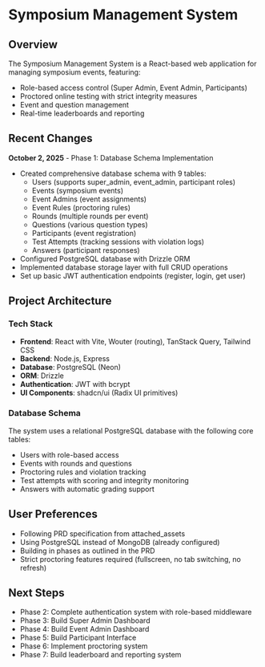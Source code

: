 # Symposium Management System

## Overview
The Symposium Management System is a React-based web application for managing symposium events, featuring:
- Role-based access control (Super Admin, Event Admin, Participants)
- Proctored online testing with strict integrity measures
- Event and question management
- Real-time leaderboards and reporting

## Recent Changes
**October 2, 2025** - Phase 1: Database Schema Implementation
- Created comprehensive database schema with 9 tables:
  - Users (supports super_admin, event_admin, participant roles)
  - Events (symposium events)
  - Event Admins (event assignments)
  - Event Rules (proctoring rules)
  - Rounds (multiple rounds per event)
  - Questions (various question types)
  - Participants (event registration)
  - Test Attempts (tracking sessions with violation logs)
  - Answers (participant responses)
- Configured PostgreSQL database with Drizzle ORM
- Implemented database storage layer with full CRUD operations
- Set up basic JWT authentication endpoints (register, login, get user)

## Project Architecture

### Tech Stack
- **Frontend**: React with Vite, Wouter (routing), TanStack Query, Tailwind CSS
- **Backend**: Node.js, Express
- **Database**: PostgreSQL (Neon)
- **ORM**: Drizzle
- **Authentication**: JWT with bcrypt
- **UI Components**: shadcn/ui (Radix UI primitives)

### Database Schema
The system uses a relational PostgreSQL database with the following core tables:
- Users with role-based access
- Events with rounds and questions
- Proctoring rules and violation tracking
- Test attempts with scoring and integrity monitoring
- Answers with automatic grading support

## User Preferences
- Following PRD specification from attached_assets
- Using PostgreSQL instead of MongoDB (already configured)
- Building in phases as outlined in the PRD
- Strict proctoring features required (fullscreen, no tab switching, no refresh)

## Next Steps
- Phase 2: Complete authentication system with role-based middleware
- Phase 3: Build Super Admin Dashboard
- Phase 4: Build Event Admin Dashboard
- Phase 5: Build Participant Interface
- Phase 6: Implement proctoring system
- Phase 7: Build leaderboard and reporting system
